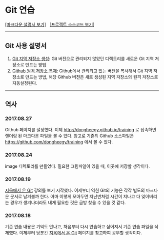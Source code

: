 # Git 연습
[[마크다운 설명서 보기]](http://dongheegy.github.io/training) &nbsp; [[프로젝트 소스코드 보기]](https://github.com/dongheegy/training)

---
## Git 사용 설명서
1. [Git 지역 저장소 생성](01.startGit.md): Git 버전으로 관리되지 않았던 디렉토리를 새로운 Git 지역 저장소로 만드는 방법
1. [Github 원격 저장소 복제](02.makeCloneOfGithub.md): Github에서 관리되고 있는 버전을 복사해서 Git 지역 저장소로 만드는 방법, 해당 Github 버전은 새로 생성된 지역 저장소의 원격 저장소로 자동설정된다.

---
## 역사
### 2017.08.27
Github 페이지를 설정했다. 이제 <http://dongheegy.github.io/training> 로 접속하면 렌더링 된 마크다운 파일을 볼 수 있다. 참고로 기존의 Github 소스파일은 <https://github.com/dongheegy/training> 에서 볼 수 있다.
### 2017.08.24
image 디렉토리를 만들었다. 필요한 그림파일이 있을 때, 이곳에 저장할 생각이다.
### 2017.08.19
[지옥에서 온 Git](https://opentutorials.org/course/2708) 강의를 보기 시작했다. 이제부터 익힌 Git의 기능은 각각 별도의 마크다운 문서로 남겨볼까 한다. 아마 이렇게 모아두면 지난번처럼 시간이 지나고 다 잊어버리는 경우가 생겨나더라도 내게 필요한 것은 금방 찾을 수 있을 것 같다.
### 2017.08.18
기존 연습 내용은 기억도 안나고, 처음부터 다시 연습하고 싶어져서 기존 연습 파일을 삭제했다. 이제부터 당분간 [지옥에서 온 Git](https://opentutorials.org/course/2708) 페이지를 참고하여 공부할 생각이다.
